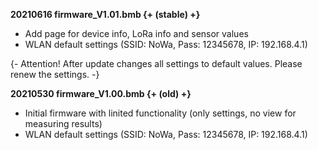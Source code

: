 **20210616 firmware_V1.01.bmb {+ (stable) +}**

* Add page for device info, LoRa info and sensor values
* WLAN default settings (SSID: NoWa, Pass: 12345678, IP: 192.168.4.1)

{- Attention! After update changes all settings to default values. Please renew the settings. -}


**20210530 firmware_V1.00.bmb {+ (old) +}**

* Initial firmware with linited functionality (only settings, no view for measuring results)
* WLAN default settings (SSID: NoWa, Pass: 12345678, IP: 192.168.4.1)



